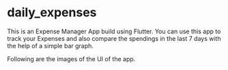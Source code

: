 # daily_expenses
This is an Expense Manager App build using Flutter. You can use this app to track your Expenses and also compare the spendings in the last 7 days with the help of a simple bar graph.

Following are the images of the UI of the app.
